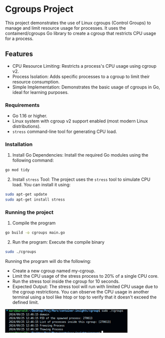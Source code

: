 # Cgroups Project

This project demonstrates the use of Linux cgroups (Control Groups) to manage and limit resource usage for processes. It uses the containerd/cgroups Go library to create a cgroup that restricts CPU usage for a process.

## Features

- CPU Resource Limiting: Restricts a process's CPU usage using cgroup v2.
- Process Isolation: Adds specific processes to a cgroup to limit their resource consumption.
- Simple Implementation: Demonstrates the basic usage of cgroups in Go, ideal for learning purposes.

### Requirements

- Go 1.16 or higher.
- Linux system with cgroup v2 support enabled (most modern Linux distributions).
- `stress` command-line tool for generating CPU load.

### Installation

1. Install Go Dependencies: Install the required Go modules using the following command:

```bash
go mod tidy
```

2. Install `stress` Tool: The project uses the `stress` tool to simulate CPU load. You can install it using:

```bash
sudo apt-get update
sudo apt-get install stress
```

### Running the project

1. Compile the program

```bash
go build -o cgroups main.go
```

2. Run the program: Execute the compile binary

```bash
sudo ./cgroups
```

Running the program will do the following:

- Create a new cgroup named my-cgroup.
- Limit the CPU usage of the stress process to 20% of a single CPU core.
- Run the stress tool inside the cgroup for 10 seconds.
- Expected Output: The stress tool will run with limited CPU usage due to the cgroup restrictions. You can observe the CPU usage in another terminal using a tool like htop or top to verify that it doesn't exceed the defined limit.

![cgroup execution](/assets/cgroups-example.png)